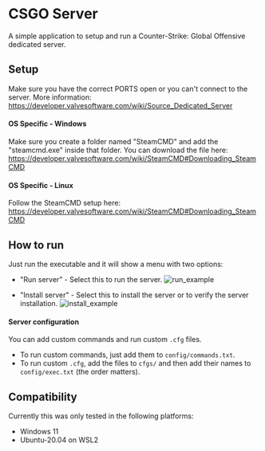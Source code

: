 # CSGO Server

A simple application to setup and run a Counter-Strike: Global Offensive dedicated server.

## Setup

Make sure you have the correct PORTS open or you can't connect to the server. More information: https://developer.valvesoftware.com/wiki/Source_Dedicated_Server

#### OS Specific - Windows

Make sure you create a folder named "SteamCMD" and add the "steamcmd.exe" inside that folder. You can download the file here: https://developer.valvesoftware.com/wiki/SteamCMD#Downloading_SteamCMD

#### OS Specific - Linux

Follow the SteamCMD setup here: https://developer.valvesoftware.com/wiki/SteamCMD#Downloading_SteamCMD

## How to run

Just run the executable and it will show a menu with two options:
- "Run server" - Select this to run the server.
![run_example](https://user-images.githubusercontent.com/22588915/206875226-bd8878ec-363d-4ea6-b961-bde18a5e361b.gif)

- "Install server" -  Select this to install the server or to verify the server installation.
![install_example](https://user-images.githubusercontent.com/22588915/206875232-92384934-effb-41cd-aa93-86bff7d51bed.gif)

#### Server configuration

You can add custom commands and run custom `.cfg` files.
- To run custom commands, just add them to `config/commands.txt`.
- To run custom `.cfg`, add the files to `cfgs/` and then add their names to `config/exec.txt` (the order matters).

## Compatibility

Currently this was only tested in the following platforms:
- Windows 11
- Ubuntu-20.04 on WSL2
